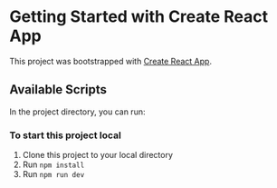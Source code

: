 # Getting Started with Create React App

This project was bootstrapped with [Create React App](https://github.com/facebook/create-react-app).

## Available Scripts

In the project directory, you can run:

### To start this project local
 1. Clone this project to your local directory
 2. Run `npm install`
 3. Run `npm run dev`
